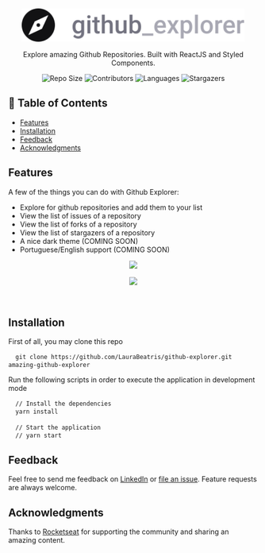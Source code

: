 <br />
<p align="center">
  <a>
    <img alt="Github Explore" title="Github Explore" src=".github/logo.svg" width="450">
  </a>
</p>

<p align="center">
  Explore amazing Github Repositories. Built with ReactJS and Styled Components.
</p>

<p align="center">
  <a>
    <img alt="Repo Size" title="Repo Size" src="https://img.shields.io/github/repo-size/LauraBeatris/github-explorer?color=%23999"">
  </a>

  <a>
    <img alt="Contributors" title="Contributors" src="https://img.shields.io/github/contributors/LauraBeatris/github-explorer?color=%23999">
  </a>
  
  <a>
    <img alt="Languages" title="Languages" src="https://img.shields.io/github/languages/count/LauraBeatris/github-explorer?color=%23999">
  </a>
  
  <a>
    <img alt="Stargazers" title="Stargazers" src="https://img.shields.io/github/stars/LauraBeatris/github-explorer?color=%23999&style=social">
  </a>
</p>


## 📖 Table of Contents

- [Features](#features)
- [Installation](#installation)
- [Feedback](#feedback)
- [Acknowledgments](#acknowledgments)

## Features

A few of the things you can do with Github Explorer:

* Explore for github repositories and add them to your list
* View the list of issues of a repository
* View the list of forks of a repository
* View the list of stargazers of a repository
* A nice dark theme (COMING SOON)
* Portuguese/English support (COMING SOON)

<p align="center">
  <img src = "https://i.ibb.co/yBF04n8/Screen-Shot-2020-04-27-at-06-49-00.png" width=700>
</p>

<p align="center">
  <img src = "https://i.ibb.co/r4FLKn2/Screen-Shot-2020-04-27-at-06-49-36.png" width=700>
</p>

<br>

## Installation

First of all, you may clone this repo 

```
  git clone https://github.com/LauraBeatris/github-explorer.git amazing-github-explorer
```

Run the following scripts in order to execute the application in development mode 

```
  // Install the dependencies
  yarn install
  
  // Start the application
  // yarn start
```

## Feedback

Feel free to send me feedback on [LinkedIn](https://www.linkedin.com/in/laurabeatris/) or [file an issue](https://github.com/LauraBeatris/github-explorer/issues/new). Feature requests are always welcome.

## Acknowledgments

Thanks to [Rocketseat](https://rocketseat.com.br/) for supporting the community and sharing an amazing content. 
